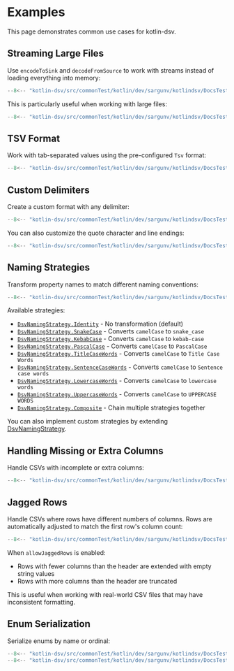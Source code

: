 # Examples

This page demonstrates common use cases for kotlin-dsv.

## Streaming Large Files

Use `encodeToSink` and `decodeFromSource` to work with streams instead of
loading everything into memory:

```kotlin
--8<-- "kotlin-dsv/src/commonTest/kotlin/dev/sargunv/kotlindsv/DocsTest.kt:streaming"
```

This is particularly useful when working with large files:

```kotlin
--8<-- "kotlin-dsv/src/commonTest/kotlin/dev/sargunv/kotlindsv/DocsTest.kt:streaming-files"
```

## TSV Format

Work with tab-separated values using the pre-configured `Tsv` format:

```kotlin
--8<-- "kotlin-dsv/src/commonTest/kotlin/dev/sargunv/kotlindsv/DocsTest.kt:tsv"
```

## Custom Delimiters

Create a custom format with any delimiter:

```kotlin
--8<-- "kotlin-dsv/src/commonTest/kotlin/dev/sargunv/kotlindsv/DocsTest.kt:custom-delimiter"
```

You can also customize the quote character and line endings:

```kotlin
--8<-- "kotlin-dsv/src/commonTest/kotlin/dev/sargunv/kotlindsv/DocsTest.kt:custom-quote"
```

## Naming Strategies

Transform property names to match different naming conventions:

```kotlin
--8<-- "kotlin-dsv/src/commonTest/kotlin/dev/sargunv/kotlindsv/DocsTest.kt:naming-strategy"
```

Available strategies:

- [`DsvNamingStrategy.Identity`](./api/kotlin-dsv/dev.sargunv.kotlindsv/-dsv-naming-strategy/-identity/index.html) -
  No transformation (default)
- [`DsvNamingStrategy.SnakeCase`](./api/kotlin-dsv/dev.sargunv.kotlindsv/-dsv-naming-strategy/-snake-case/index.html) -
  Converts `camelCase` to `snake_case`
- [`DsvNamingStrategy.KebabCase`](./api/kotlin-dsv/dev.sargunv.kotlindsv/-dsv-naming-strategy/-kebab-case/index.html) -
  Converts `camelCase` to `kebab-case`
- [`DsvNamingStrategy.PascalCase`](./api/kotlin-dsv/dev.sargunv.kotlindsv/-dsv-naming-strategy/-pascal-case/index.html) -
  Converts `camelCase` to `PascalCase`
- [`DsvNamingStrategy.TitleCaseWords`](./api/kotlin-dsv/dev.sargunv.kotlindsv/-dsv-naming-strategy/-title-case-words/index.html) -
  Converts `camelCase` to `Title Case Words`
- [`DsvNamingStrategy.SentenceCaseWords`](./api/kotlin-dsv/dev.sargunv.kotlindsv/-dsv-naming-strategy/-sentence-case-words/index.html) -
  Converts `camelCase` to `Sentence case words`
- [`DsvNamingStrategy.LowercaseWords`](./api/kotlin-dsv/dev.sargunv.kotlindsv/-dsv-naming-strategy/-lowercase-words/index.html) -
  Converts `camelCase` to `lowercase words`
- [`DsvNamingStrategy.UppercaseWords`](./api/kotlin-dsv/dev.sargunv.kotlindsv/-dsv-naming-strategy/-uppercase-words/index.html) -
  Converts `camelCase` to `UPPERCASE WORDS`
- [`DsvNamingStrategy.Composite`](./api/kotlin-dsv/dev.sargunv.kotlindsv/-dsv-naming-strategy/-composite/index.html) -
  Chain multiple strategies together

You can also implement custom strategies by extending
[DsvNamingStrategy](./api/kotlin-dsv/dev.sargunv.kotlindsv/-dsv-naming-strategy/index.html).

## Handling Missing or Extra Columns

Handle CSVs with incomplete or extra columns:

```kotlin
--8<-- "kotlin-dsv/src/commonTest/kotlin/dev/sargunv/kotlindsv/DocsTest.kt:missing-columns"
```

## Jagged Rows

Handle CSVs where rows have different numbers of columns. Rows are automatically
adjusted to match the first row's column count:

```kotlin
--8<-- "kotlin-dsv/src/commonTest/kotlin/dev/sargunv/kotlindsv/DocsTest.kt:jagged-rows"
```

When `allowJaggedRows` is enabled:

- Rows with fewer columns than the header are extended with empty string values
- Rows with more columns than the header are truncated

This is useful when working with real-world CSV files that may have inconsistent
formatting.

## Enum Serialization

Serialize enums by name or ordinal:

```kotlin
--8<-- "kotlin-dsv/src/commonTest/kotlin/dev/sargunv/kotlindsv/DocsTest.kt:enum-class"
--8<-- "kotlin-dsv/src/commonTest/kotlin/dev/sargunv/kotlindsv/DocsTest.kt:enums"
```

